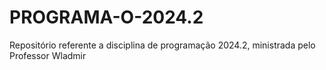 # PROGRAMA-O-2024.2
Repositório referente a disciplina de programação 2024.2, ministrada pelo Professor Wladmir 
